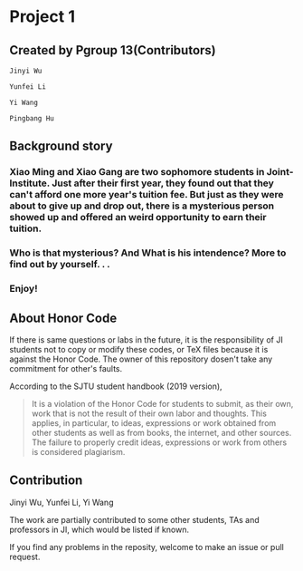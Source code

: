 # Project 1

## Created by Pgroup 13(Contributors)


	Jinyi Wu
	
	Yunfei Li
	
	Yi Wang
	
	Pingbang Hu

## Background story

### 	Xiao Ming and Xiao Gang are two sophomore students in Joint-Institute. Just after their first year, they found out that they can't afford one more year's tuition fee. But just as they were about to give up and drop out, there is a mysterious person showed up and offered an weird opportunity to earn their tuition. 

### 	Who is that mysterious?  And What is his intendence? More to find out by yourself. . .

### 	Enjoy!	

## About Honor Code

If there is same questions or labs in the future, it is the responsibility of JI students not to copy or modify these codes, or TeX files because it is against the Honor Code. The owner of this repository dosen't take any commitment for other's faults.

According to the SJTU student handbook (2019 version),

> It is a violation of the Honor Code for students to submit, as their own, work that is not the result of their own labor and thoughts. This applies, in particular, to ideas, expressions or work obtained from other students as well as from books, the internet, and other sources. The failure to properly credit ideas, expressions or work from others is considered plagiarism.

## Contribution

Jinyi Wu, Yunfei Li, Yi Wang

The work are partially contributed to some other students, TAs and professors in JI, which would be listed if known.

If you find any problems in the reposity, welcome to make an issue or pull request.
